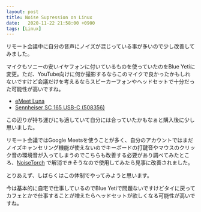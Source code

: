 ```yaml
---
layout: post
title: Noise Supression on Linux
date:   2020-11-22 21:58:00 +0900
tags: [Linux]
---
```


リモート会議中に自分の音声にノイズが混じっている事が多いので少し改善してみました。

マイクもソニーの安いイヤフォンに付いているものを使っていたのをBlue Yetiに変更。ただ、YouTube向けに何か撮影するならこのマイクで良かったかもしれないですけど会議だけを考えるならスピーカーフォンやヘッドセットで十分だった可能性が高いですね。

- [eMeet Luna](https://amzn.to/3kRFOhm)
- [Sennheiser SC 165 USB-C (508356)](https://amzn.to/2IPMb80)

この辺りが持ち運びにも適していて自分には合っていたかもなぁと購入後に少し思いました。

リモート会議ではGoogle Meetsを使うことが多く、自分のアカウントではまだノイズキャンセリング機能が使えないのでキーボードの打鍵音やマウスのクリック音の環境音が入ってしまうのでこちらも改善する必要があり調べてみたところ、[NoiseTorch](https://github.com/lawl/NoiseTorch) で解消できそうなので使用してみたら見事に改善されました。

とりあえず、しばらくはこの体制でやってみようと思います。

今は基本的に自宅で仕事しているのでBlue Yetiで問題ないですけどタイに戻ってカフェとかで仕事することが増えたらヘッドセットが欲しくなる可能性が高いですね。
